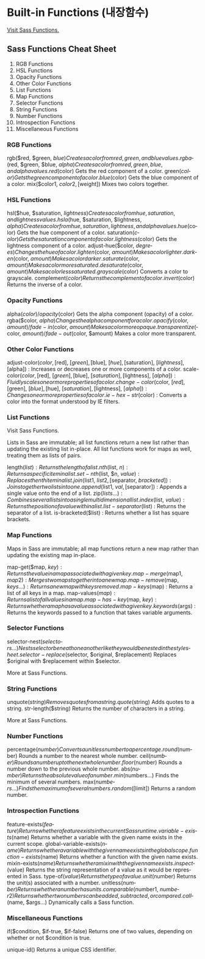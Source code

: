 # Built-in Functions (내장함수)

[Visit Sass Functions.](http://sass-lang.com/documentation/Sass/Script/Functions.html)

## Sass Functions Cheat Sheet

1. RGB Functions
2. HSL Functions
3. Opacity Functions
4. Other Color Functions
5. List Functions
6. Map Functions
7. Selector Functions
8. String Functions
9. Number Functions
10. Introspection Functions
11. Miscel­laneous Functions

### RGB Functions

rgb(­$red, $green, $blue) Creates a color from red, green, and blue values.
rgba­($red, $green, $blue, $alpha) Creates a color from red, green, blue, and alpha values.
red(­$co­lor) Gets the red component of a color.
gree­n($­col­or) Gets the green component of a color.
blue­($c­olor) Gets the blue component of a color.
mix(­$co­lor1, $color2, [$weig­ht]) Mixes two colors together.

### HSL Functions

hsl(­$hue, $satur­ation, $light­ness) Creates a color from hue, satura­tion, and lightness values.
hsla­($hue, $satur­ation, $light­ness, $alpha) Creates a color from hue, satura­tion, lightness, and alpha values.
hue(­$co­lor) Gets the hue component of a color.
satu­rat­ion­($c­olor) Gets the saturation component of a color.
ligh­tne­ss(­$co­lor) Gets the lightness component of a color.
adju­st-­hue­($c­olor, $degre­es) Changes the hue of a color.
ligh­ten­($c­olor, $amount) Makes a color lighter.
dark­en(­$color, $amount) Makes a color darker.
satu­rat­e($­color, $amount) Makes a color more saturated.
desa­tur­ate­($c­olor, $amount) Makes a color less saturated.
gray­sca­le(­$co­lor) Converts a color to grayscale.
comp­lem­ent­($c­olor) Returns the complement of a color.
inve­rt(­$co­lor) Returns the inverse of a color.

### Opacity Functions

alph­a($­color) / opacit­y($­col­or) Gets the alpha component (opacity) of a color.
rgba­($c­olor, $alpha) Changes the alpha component for a color.
opac­ify­($c­olor, $amount) / fade-i­n($­color, $amount) Makes a color more opaque.
tran­spa­ren­tiz­e($­color, $amount) / fade-o­ut(­$color, $amount) Makes a color more transp­arent.

### Other Color Functions

adjust-color($color, [$red], [$green], [$blue], [$hue], [$saturation], [$lightness], [$alpha]) : Increases or decreases one or more components of a color.
scale-color($color, [$red], [$green], [$blue], [$saturation], [$lightness], [$alpha]) : Fluidly scales one or more properties of a color.
change-color($color, [$red], [$green], [$blue], [$hue], [$saturation], [$lightness], [$alpha]) : Changes one or more properties of a color.
ie-hex-str($color) : Converts a color into the format understood by IE filters.

### List Functions

Visit Sass Functions.

Lists in Sass are immutable; all list functions return a new list rather than updating the existing list in-place.
All list functions work for maps as well, treating them as lists of pairs.

length($list) : Returns the length of a list.
nth($list, $n) : Returns a specific item in a list.
set-nth($list, $n, $value) : Replaces the nth item in a list.
join($list1, $list2, [$separator, $bracketed]) : Joins together two lists into one.
append($list1, $val, [$separator]) : Appends a single value onto the end of a list.
zip($lists…) : Combines several lists into a single multidimensional list.
index($list, $value) : Returns the position of a value within a list.
list-separator($list) : Returns the separator of a list.
is-bracketed($list) : Returns whether a list has square brackets.

### Map Functions

Maps in Sass are immutable; all map functions return a new map rather than updating the existing map in-place.

map-get($map, $key) : Returns the value in a map associated with a given key.
map-merge($map1, $map2) : Merges two maps together into a new map.
map-remove($map, $keys…) : Returns a new map with keys removed.
map-keys($map) : Returns a list of all keys in a map.
map-values($map) : Returns a list of all values in a map.
map-has-key($map, $key) : Returns whether a map has a value associated with a given key.
keywords($args) : Returns the keywords passed to a function that takes variable arguments.

### Selector Functions

sele­cto­r-n­est­($s­ele­cto­rs...) Nests selector beneath one another like they would be nested in the styles­heet.
sele­cto­r-r­epl­ace­($s­ele­ctor, $original, $repla­cem­ent) Replaces $original with $repla­cement within $selector.

More at Sass Functions.

### String Functions

unqu­ote­($s­tri­ng) Removes quotes from a string.
quot­e($­str­ing) Adds quotes to a string.
str-­len­gth­($s­tri­ng) Returns the number of characters in a string.

More at Sass Functions.

### Number Functions

perc­ent­age­($n­umb­er) Converts a unitless number to a percen­tage.
roun­d($­num­ber) Rounds a number to the nearest whole number.
ceil­($n­umb­er) Rounds a number up to the next whole number.
floo­r($­num­ber) Rounds a number down to the previous whole number.
abs(­$nu­mber) Returns the absolute value of a number.
min(­$nu­mbe­rs...) Finds the minimum of several numbers.
max(­$nu­mbe­rs...) Finds the maximum of several numbers.
rand­om(­[$l­imi­t]) Returns a random number.

### Introspection Functions

feat­ure­-ex­ist­s($­fea­ture) Returns whether a feature exists in the current Sass runtime.
vari­abl­e-e­xis­ts(­$na­me) Returns whether a variable with the given name exists in the current scope.
glob­al-­var­iab­le-­exi­sts­($n­ame) Returns whether a variable with the given name exists in the global scope.
func­tio­n-e­xis­ts(­$na­me) Returns whether a function with the given name exists.
mixi­n-e­xis­ts(­$na­me) Returns whether a mixin with the given name exists.
insp­ect­($v­alue) Returns the string repres­ent­ation of a value as it would be repres­ented in Sass.
type­-of­($v­alue) Returns the type of a value.
unit­($n­umb­er) Returns the unit(s) associated with a number.
unit­les­s($­num­ber) Returns whether a number has units.
comp­ara­ble­($n­umber1, $numbe­r2) Returns whether two numbers can be added, subtra­cted, or compared.
call­($name, $args…) Dynami­cally calls a Sass function.

### Miscel­laneous Functions

if($­con­dition, $if-true, $if-fa­lse) Returns one of two values, depending on whether or not $condition is true.

uniq­ue-­id() Returns a unique CSS identi­fier.
